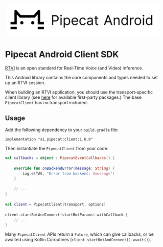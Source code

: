 <h1><div align="center">
 <img alt="pipecat" width="500px" height="auto" src="assets/pipecat-android.png">
</div></h1>

# Pipecat Android Client SDK

[RTVI](https://github.com/rtvi-ai/) is an open standard for Real-Time Voice (and Video) Inference.

This Android library contains the core components and types needed to set up an RTVI session.

When building an RTVI application, you should use the transport-specific client library (see
[here](https://rtvi.mintlify.app/api-reference/transports/introduction) for available first-party
packages.) The base `PipecatClient` has no transport included.

## Usage

Add the following dependency to your `build.gradle` file:

```
implementation "ai.pipecat:client:1.0.0"
```

Then instantiate the `PipecatClient` from your code:

```kotlin
val callbacks = object : PipecatEventCallbacks() {

    override fun onBackendError(message: String) {
        Log.e(TAG, "Error from backend: $message")
    }
    
    // ...
}

val client = PipecatClient(transport, options)

client.startBotAndConnect(startBotParams).withCallback {
    // ...
}
```

Many `PipecatClient` APIs return a `Future`, which can give callbacks, or be awaited
using Kotlin Coroutines (`client.startBotAndConnect().await()`).
